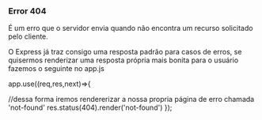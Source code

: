 ### Error 404

<p>
É um erro que o servidor envia quando não encontra um recurso solicitado pelo cliente.</p>

<p>
O Express já traz consigo uma resposta padrão para casos de erros, se quisermos renderizar uma resposta própria mais bonita para o usuário fazemos o seguinte no app.js 
</p>

app.use((req,res,next)=>{
  
  //dessa forma iremos rendererizar a nossa propria página de erro chamada 'not-found'
  res.status(404).render('not-found')
  });
